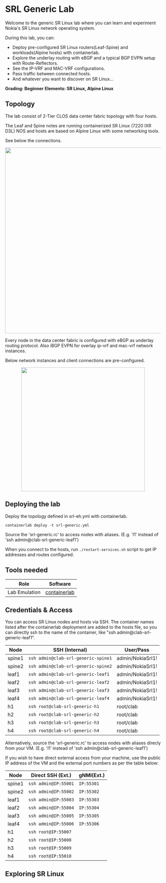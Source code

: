# SRL Generic Lab

Welcome to the generic SR Linux lab where you can learn and experiment Nokia's SR Linux network operating system. 

During this lab, you can:
 - Deploy pre-configured SR Linux routers(Leaf-Spine) and workloads(Alpine hosts) with containerlab.
 - Explore the underlay routing with eBGP and a typical BGP EVPN setup with Route-Reflectors.
 - See the IP-VRF and MAC-VRF configurations.
 - Pass traffic between connected hosts.
 - And whatever you want to discover on SR Linux...

**Grading: Beginner**
**Elements: SR Linux, Alpine Linux**

## Topology

The lab consist of 2-Tier CLOS data center fabric topology with four hosts. 

The Leaf and Spine notes are running containerized SR Linux (7220 IXR D3L) NOS and hosts are based on Alpine Linux with some networking tools.

See below the connections.

<p align="center"> <img src="https://github.com/hansthienpondt/SReXperts/assets/17744051/bb4c5076-2375-405d-a2b2-c1f8c1a1cf57" height="600"> </p>

Every node in the data center fabric is configured with eBGP as underlay routing protocol. Also iBGP EVPN for overlay ip-vrf and mac-vrf network instances.

Below network instances and client connections are pre-configured.

<p align="center"> <img src="https://github.com/hansthienpondt/SReXperts/assets/17744051/21f38868-8f27-4bf5-984a-b9a48f794525" height="400"> </p>


## Deploying the lab

Deploy the topology defined in srl-eh.yml with containerlab. 
```
containerlab deploy -t srl-generic.yml
```
Source the 'srl-generic.rc' to access nodes with aliases. (E.g. 'l1' instead of 'ssh admin@clab-srl-generic-leaf1')

When you connect to the hosts, run `./restart-services.sh` script to get IP addresses and routes configured.

## Tools needed  

| Role | Software |
| --- | --- |
| Lab Emulation | [containerlab](https://containerlab.dev/) |

## Credentials & Access

You can access SR Linux nodes and hosts via SSH. The container names listed after the containerlab deployment are added to the hosts file, so you can directly ssh to the name of the container, like "ssh admin@clab-srl-generic-leaf1".

| Node    | SSH (Internal)                         | User/Pass        |
| ------- | -------------------------------------- | ---------------- |
| spine1  | `ssh admin@clab-srl-generic-spine1`    | admin/NokiaSrl1! |
| spine2  | `ssh admin@clab-srl-generic-spine2`    | admin/NokiaSrl1! |
| leaf1   | `ssh admin@clab-srl-generic-leaf1 `    | admin/NokiaSrl1! |
| leaf2   | `ssh admin@clab-srl-generic-leaf2 `    | admin/NokiaSrl1! |
| leaf3   | `ssh admin@clab-srl-generic-leaf3 `    | admin/NokiaSrl1! |
| leaf4   | `ssh admin@clab-srl-generic-leaf4 `    | admin/NokiaSrl1! |
| h1      | `ssh root@clab-srl-generic-h1`         | root/clab        |
| h2      | `ssh root@clab-srl-generic-h2`         | root/clab        |
| h3      | `ssh root@clab-srl-generic-h3`         | root/clab        |
| h4      | `ssh root@clab-srl-generic-h4`         | root/clab        |

Alternatively, source the 'srl-generic.rc' to access nodes with aliases direcly from your VM. (E.g. 'l1' instead of 'ssh admin@clab-srl-generic-leaf1')

If you wish to have direct external access from your machine, use the public IP address of the VM and the external port numbers as per the table below:

| Node    | Direct SSH (Ext.)        | gNMI(Ext.) |
| ------- | ------------------------ | ---------- |
| spine1  | `ssh admin@IP:55001`     | `IP:55301` |
| spine2  | `ssh admin@IP:55002`     | `IP:55302` |
| leaf1   | `ssh admin@IP:55003`     | `IP:55303` |
| leaf2   | `ssh admin@IP:55004`     | `IP:55304` |
| leaf3   | `ssh admin@IP:55005`     | `IP:55305` |
| leaf4   | `ssh admin@IP:55006`     | `IP:55306` |
| h1      | `ssh root@IP:55007`      |            |
| h2      | `ssh root@IP:55008`      |            |
| h3      | `ssh root@IP:55009`      |            |
| h4      | `ssh root@IP:55010`      |            |
 
## Exploring SR Linux 


